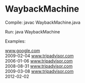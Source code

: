 # WaybackMachine

Compile: 
  javac WaybackMachine.java

Run:
  java WaybackMachine
  
Examples:

www.google.com              
    2009-02-04
www.tripadvisor.com         
    2006-01-06
www.tripadvisor.com         
    2008-08-31
www.tripadvisor.com         
    2009-03-08
www.tripadvisor.com         
    2012-02-02
